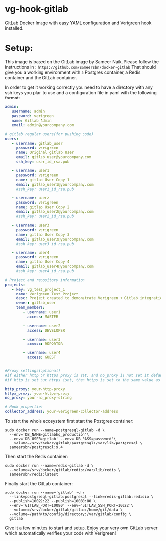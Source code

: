 # vg-hook-gitlab
GitLab Docker Image with easy YAML configuration and Verigreen hook installed. 

# Setup:
This image is based on the GitLab image by Sameer Naik. Please follow the instructions in : ```https://github.com/sameersbn/docker-gitlab```
That should give you a working environment with a Postgres container, a Redis container and the GitLab container.

In order to get it working correctly you need to have a directory with any ssh keys you plan to use and a configuration file in yaml with the following format:

```yaml
admin:
   username: admin    
   password: verigreen 
   name: Gitlab Admin
   email: admin@yourcompany.com

# gitlab regular users(for pushing code)
users:
   - username: gitlab_user
     password: verigreen
     name: Original gitlab User
     email: gitlab_user@yourcompany.com
     ssh_key: user_id_rsa.pub

   - username: user1
     password: verigreen
     name: gitlab User Copy 1
     email: gitlab_user1@yourcompany.com
     #ssh_key: user1_id_rsa.pub

   - username: user2
     password: verigreen
     name: gitlab User Copy 2
     email: gitlab_user2@yourcompany.com
     #ssh_key: user2_id_rsa.pub

   - username: user3
     password: verigreen
     name: gitlab User Copy 3
     email: gitlab_user3@yourcompany.com
     #ssh_key: user3_id_rsa.pub

   - username: user4
     password: verigreen
     name: gitlab User Copy 4
     email: gitlab_user4@yourcompany.com
     #ssh_key: user4_id_rsa.pub

# Project and repository information
projects:
   - key: vg_test_project_1
     name: Verigreen Test Project
     desc: Project created to demonstrate Verigreen + Gitlab integration.
     owner: gitlab_user
     team_members:
        - username: user1
          access: MASTER

        - username: user2
          access: DEVELOPER

        - username: user3
          access: REPORTER

        - username: user4
          access: GUEST


#Proxy settings(optional)
#if either http or https proxy is set, and no_proxy is not set it defaults to 127.0.0.1,localhost
#if http is set but https isnt, then https is set to the same value as http.

http_proxy: your-http-proxy
https_proxy: your-https-proxy
no_proxy: your-no_proxy-string

# Hook properties
collector_address: your-verigreen-collector-address
``` 
To start the whole ecosystem first start the Postgres container:

```
sudo docker run --name=postgresql-gitlab -d \
  --env='DB_NAME=gitlabhq_production'\
  --env='DB_USER=gitlab' --env='DB_PASS=password'\
  --volume=/srv/docker/gitlab/postgresql:/var/lib/postgresql \
  sameersbn/postgresql:9.4
```
Then start the Redis container:
```
sudo docker run --name=redis-gitlab -d \
  --volume=/srv/docker/gitlab/redis:/var/lib/redis \
  sameersbn/redis:latest
```

Finally start the GitLab container:
```
sudo docker run --name='gitlab' -d \
  --link=postgresql-gitlab:postgresql --link=redis-gitlab:redisio \
  --publish=10022:22 --publish=10080:80 \
  --env='GITLAB_PORT=10080' --env='GITLAB_SSH_PORT=10022'\
  --volume=/srv/docker/gitlab/gitlab:/home/git/data \
  --volume=/path/to/config/directory:/var/gitlab/config \
  gitlab 

```

Give it a few minutes to start and setup.
Enjoy your very own GitLab server which automatically verifies your code with Verigreen!
